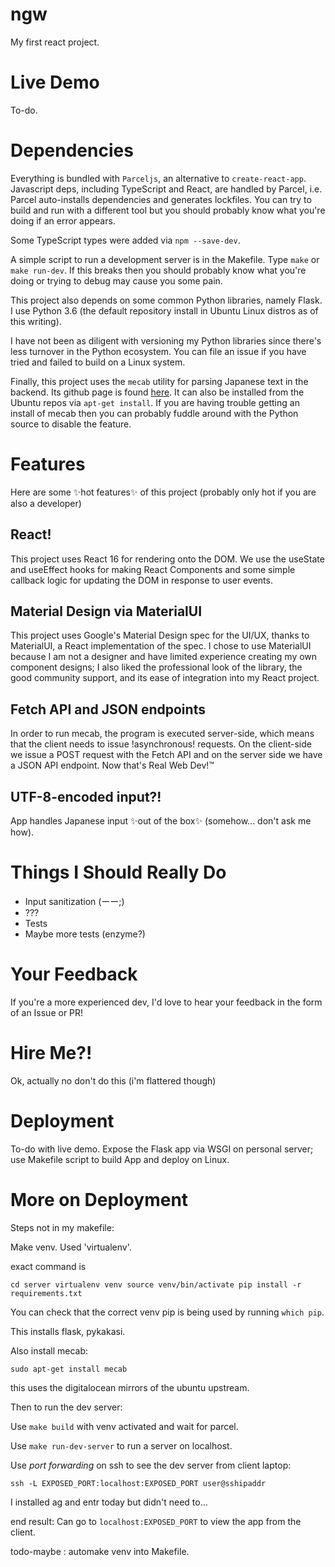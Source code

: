 # ngw

My first react project.

# Live Demo

To-do. 

# Dependencies

Everything is bundled with `Parceljs`, an alternative to `create-react-app`.
Javascript deps, including TypeScript and React, are handled by Parcel,
i.e. Parcel auto-installs dependencies and generates lockfiles.
You can try to build and run with a different tool
but you should probably know what you're doing
if an error appears.

Some TypeScript types were added via `npm --save-dev`.

A simple script to run a development server is in the Makefile.
Type `make` or `make run-dev`.
If this breaks then you should probably know what you're doing
or trying to debug may cause you some pain.

This project also depends on some common Python libraries,
namely Flask. I use Python 3.6 (the default repository install in Ubuntu Linux distros as of this writing).

I have not been as diligent with versioning my Python libraries
since there's less turnover in the Python ecosystem.
You can file an issue if you have tried and failed to build 
on a Linux system.

Finally, this project uses the `mecab` utility for parsing Japanese text
in the backend.
Its github page is found [here](https://github.com/taku910/mecab).
It can also be installed from the Ubuntu repos via `apt-get install`.
If you are having trouble getting an install of mecab then you can probably fuddle around 
with the Python source to disable the feature.

# Features
Here are some ✨hot features✨ of this project (probably only hot if you are also a developer)

## React!
This project uses React 16 for rendering onto the DOM.
We use the useState and useEffect hooks for making React Components
and some simple callback logic
for updating the DOM in response to user events.

## Material Design via MaterialUI
This project uses Google's Material Design spec for the UI/UX, thanks to
MaterialUI, a React implementation of the spec.
I chose to use MaterialUI because I am not a designer and have limited experience creating my own
component designs;
I also liked the professional look of the library, the good community support, 
and its ease of integration into my React project.

## Fetch API and JSON endpoints
In order to run mecab, the program is executed server-side, which means that
the client needs to issue !asynchronous! requests.
On the client-side we issue a POST request with the Fetch API
and on the server side we have a JSON API endpoint.
Now that's Real Web Dev!™

## UTF-8-encoded input?!
App handles Japanese input ✨out of the box✨ (somehow... don't ask me how).

# Things I Should Really Do
- Input sanitization (ーー;)
- ??? 
- Tests
- Maybe more tests (enzyme?)

# Your Feedback
If you're a more experienced dev, I'd love to hear your feedback in the form of an Issue or PR!

# Hire Me?!
Ok, actually no don't do this (i'm flattered though)

# Deployment
To-do with live demo. Expose the Flask app via WSGI on personal server;
use Makefile script to build App and deploy on Linux.

# More on Deployment

Steps not in my makefile:

Make venv. Used 'virtualenv'.

exact command is

`cd server
virtualenv venv
source venv/bin/activate
pip install -r requirements.txt`

You can check that the correct venv pip is being used by running `which pip`.

This installs flask, pykakasi.

Also install mecab:

`sudo apt-get install mecab`

this uses the digitalocean mirrors of the ubuntu upstream.

Then to run the dev server:

Use `make build` with venv activated and wait for parcel.

Use `make run-dev-server` to run a server on localhost.

Use *port forwarding* on ssh to see the dev server from client laptop:

`ssh -L EXPOSED_PORT:localhost:EXPOSED_PORT user@sshipaddr`

I installed ag and entr today but didn't need to...

end result: 
Can go to `localhost:EXPOSED_PORT` to view the app from the client.

todo-maybe : automake venv into Makefile.
